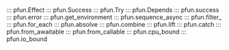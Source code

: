 ::: pfun.Effect
::: pfun.Success
::: pfun.Try
::: pfun.Depends
::: pfun.success
::: pfun.error
::: pfun.get_environment
::: pfun.sequence_async
::: pfun.filter_
::: pfun.for_each
::: pfun.absolve
::: pfun.combine
::: pfun.lift
::: pfun.catch
::: pfun.from_awaitable
::: pfun.from_callable
::: pfun.cpu_bound
::: pfun.io_bound
